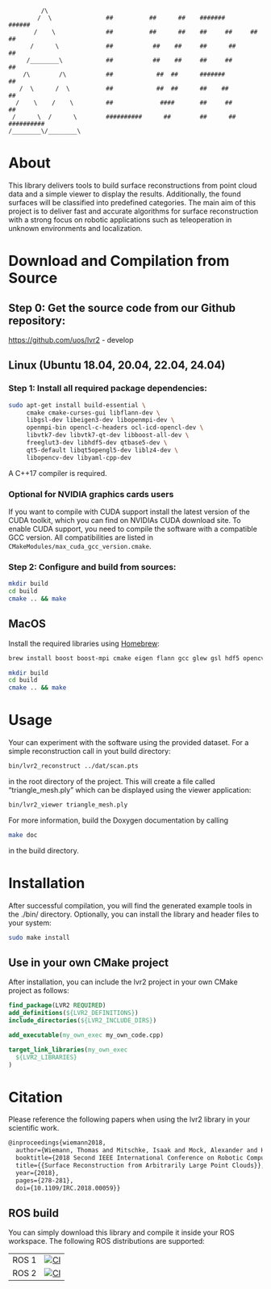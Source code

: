 ```console
         /\
        /  \               ##          ##      ##    #######         ######
       /    \              ##          ##      ##    ##     ##     ##      ##
      /      \             ##           ##    ##     ##      ##            ##
     /________\            ##           ##    ##     ##     ##            ##
    /\        /\           ##            ##  ##      #######             ##
   /  \      /  \          ##            ##  ##      ##    ##          ##
  /    \    /    \         ##             ####       ##     ##       ##
 /      \  /      \        ##########      ##        ##      ##    ##########
/________\/________\
```

# About

This library delivers tools to build surface reconstructions from point cloud
data and a simple viewer to display the results. Additionally, the found
surfaces will be classified into predefined categories. The main aim of this
project is to deliver fast and accurate algorithms for surface reconstruction with a strong focus on
robotic applications such as teleoperation in unknown environments and
localization.

# Download and Compilation from Source

## Step 0: Get the source code from our Github repository:

https://github.com/uos/lvr2 - develop

## Linux (Ubuntu 18.04, 20.04, 22.04, 24.04)

### Step 1: Install all required package dependencies: 

```bash
sudo apt-get install build-essential \
     cmake cmake-curses-gui libflann-dev \
     libgsl-dev libeigen3-dev libopenmpi-dev \
     openmpi-bin opencl-c-headers ocl-icd-opencl-dev \
     libvtk7-dev libvtk7-qt-dev libboost-all-dev \
     freeglut3-dev libhdf5-dev qtbase5-dev \
     qt5-default libqt5opengl5-dev liblz4-dev \
     libopencv-dev libyaml-cpp-dev
```

A C++17 compiler is required.

### Optional for NVIDIA graphics cards users

If you want to compile with CUDA support install the latest version of the CUDA toolkit, which you can find on NVIDIAs CUDA download site. To enable CUDA support, you need to compile the software with a compatible GCC version. All compatibilities are listed in `CMakeModules/max_cuda_gcc_version.cmake`.

### Step 2: Configure and build from sources:

```bash
mkdir build
cd build
cmake .. && make
```

## MacOS

Install the required libraries using [Homebrew](https://brew.sh):

```bash
brew install boost boost-mpi cmake eigen flann gcc glew gsl hdf5 opencv lz4 qt vtk 

mkdir build
cd build
cmake .. && make
```

# Usage

Your can experiment with the software using the provided dataset. For a simple
reconstruction call in yout build directory:

```bash
bin/lvr2_reconstruct ../dat/scan.pts
```

in the root directory of the project. This will create a file called
“triangle_mesh.ply” which can be displayed using the viewer application:

```bash
bin/lvr2_viewer triangle_mesh.ply
```

For more information, build the Doxygen documentation by calling
```bash
make doc
```
in the build directory.

# Installation

After successful compilation, you will find the generated example tools in the ./bin/ directory. Optionally, you can install the library and header files to your system:

```bash
sudo make install
```

## Use in your own CMake project

After installation, you can include the lvr2 project in your own CMake project as follows:

```cmake
find_package(LVR2 REQUIRED)
add_definitions(${LVR2_DEFINITIONS})
include_directories(${LVR2_INCLUDE_DIRS})

add_executable(my_own_exec my_own_code.cpp)

target_link_libraries(my_own_exec
  ${LVR2_LIBRARIES}
)
```

# Citation

Please reference the following papers when using the lvr2 library in your scientific work.

```latex
@inproceedings{wiemann2018,
  author={Wiemann, Thomas and Mitschke, Isaak and Mock, Alexander and Hertzberg, Joachim},
  booktitle={2018 Second IEEE International Conference on Robotic Computing (IRC)}, 
  title={{Surface Reconstruction from Arbitrarily Large Point Clouds}}, 
  year={2018},
  pages={278-281},
  doi={10.1109/IRC.2018.00059}}
```


## ROS build

You can simply download this library and compile it inside your ROS workspace. The following ROS distributions are supported:

|       |      |
|:------|:-----|
| ROS 1 | [![CI](https://github.com/uos/lvr2/workflows/noetic/badge.svg)](https://github.com/uos/lvr2/actions/workflows/ros-noetic.yml) |
| ROS 2 | [![CI](https://github.com/uos/lvr2/workflows/humble/badge.svg)](https://github.com/uos/lvr2/actions/workflows/ros-humble.yml) |


